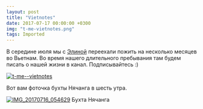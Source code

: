 ```yaml
---
layout: post
title: "Vietnotes"
date: 2017-07-17 00:00:00 +0300
img: "t-me-vietnotes.png"
tags: Imported
---
```


В середине июля мы с [Элиной](https://krentsler.com/) переехали пожить на несколько месяцев во Вьетнам. Во время нашего длительного пребывания там будем писать о нашей жизни в канал. Подписывайтесь :) 

[![t-me--vietnotes](/blog/assets/img/t-me-vietnotes.png)](https://t.me/vietnotes)

Вот вам фоточка бухты Нячанга в шесть утра.

[![IMG_20170716_054629](/blog/assets/img/IMG_20170716_054629.jpg)](/blog/assets/img/IMG_20170716_054629.jpg) Бухта Нячанга